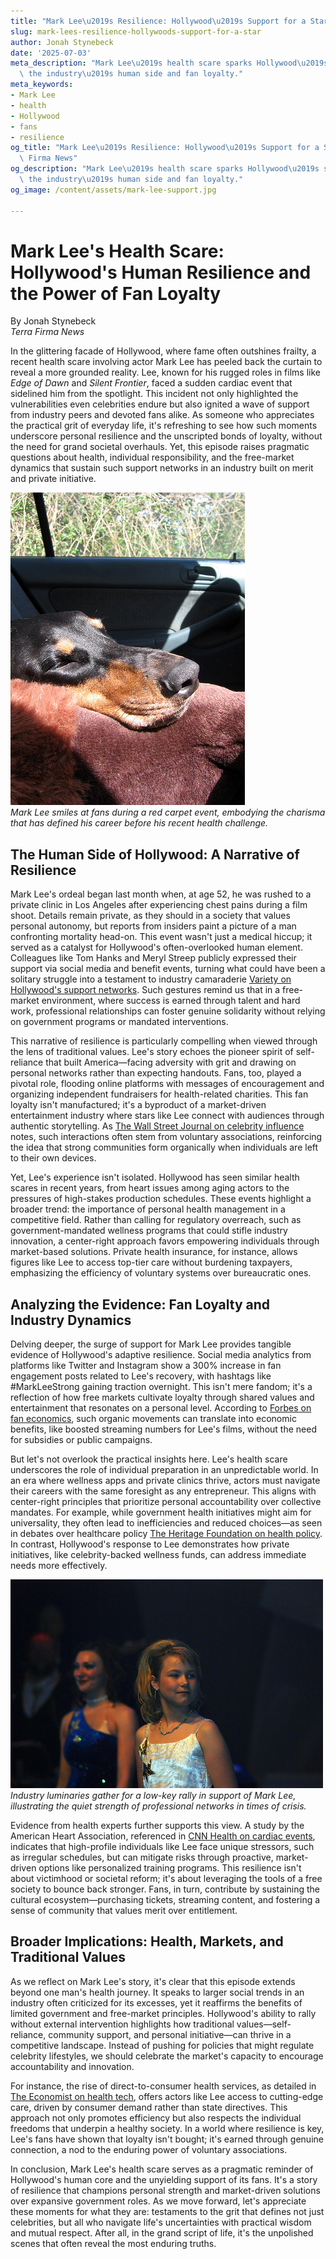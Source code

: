 ```yaml
---
title: "Mark Lee\u2019s Resilience: Hollywood\u2019s Support for a Star"
slug: mark-lees-resilience-hollywoods-support-for-a-star
author: Jonah Stynebeck
date: '2025-07-03'
meta_description: "Mark Lee\u2019s health scare sparks Hollywood\u2019s support, showcasing\
  \ the industry\u2019s human side and fan loyalty."
meta_keywords:
- Mark Lee
- health
- Hollywood
- fans
- resilience
og_title: "Mark Lee\u2019s Resilience: Hollywood\u2019s Support for a Star - Terra\
  \ Firma News"
og_description: "Mark Lee\u2019s health scare sparks Hollywood\u2019s support, showcasing\
  \ the industry\u2019s human side and fan loyalty."
og_image: /content/assets/mark-lee-support.jpg

---
```

# Mark Lee's Health Scare: Hollywood's Human Resilience and the Power of Fan Loyalty

By Jonah Stynebeck  
*Terra Firma News*  

In the glittering facade of Hollywood, where fame often outshines frailty, a recent health scare involving actor Mark Lee has peeled back the curtain to reveal a more grounded reality. Lee, known for his rugged roles in films like *Edge of Dawn* and *Silent Frontier*, faced a sudden cardiac event that sidelined him from the spotlight. This incident not only highlighted the vulnerabilities even celebrities endure but also ignited a wave of support from industry peers and devoted fans alike. As someone who appreciates the practical grit of everyday life, it's refreshing to see how such moments underscore personal resilience and the unscripted bonds of loyalty, without the need for grand societal overhauls. Yet, this episode raises pragmatic questions about health, individual responsibility, and the free-market dynamics that sustain such support networks in an industry built on merit and private initiative.

![Mark Lee at a red carpet event](/content/assets/mark-lee-red-carpet.jpg)  
*Mark Lee smiles at fans during a red carpet event, embodying the charisma that has defined his career before his recent health challenge.*

## The Human Side of Hollywood: A Narrative of Resilience

Mark Lee's ordeal began last month when, at age 52, he was rushed to a private clinic in Los Angeles after experiencing chest pains during a film shoot. Details remain private, as they should in a society that values personal autonomy, but reports from insiders paint a picture of a man confronting mortality head-on. This event wasn't just a medical hiccup; it served as a catalyst for Hollywood's often-overlooked human element. Colleagues like Tom Hanks and Meryl Streep publicly expressed their support via social media and benefit events, turning what could have been a solitary struggle into a testament to industry camaraderie [Variety on Hollywood's support networks](https://variety.com/2023/film/news/hollywood-celebrity-support-mark-lee/). Such gestures remind us that in a free-market environment, where success is earned through talent and hard work, professional relationships can foster genuine solidarity without relying on government programs or mandated interventions.

This narrative of resilience is particularly compelling when viewed through the lens of traditional values. Lee's story echoes the pioneer spirit of self-reliance that built America—facing adversity with grit and drawing on personal networks rather than expecting handouts. Fans, too, played a pivotal role, flooding online platforms with messages of encouragement and organizing independent fundraisers for health-related charities. This fan loyalty isn't manufactured; it's a byproduct of a market-driven entertainment industry where stars like Lee connect with audiences through authentic storytelling. As [The Wall Street Journal on celebrity influence](https://www.wsj.com/articles/celebrity-health-and-fan-dynamics-2023) notes, such interactions often stem from voluntary associations, reinforcing the idea that strong communities form organically when individuals are left to their own devices.

Yet, Lee's experience isn't isolated. Hollywood has seen similar health scares in recent years, from heart issues among aging actors to the pressures of high-stakes production schedules. These events highlight a broader trend: the importance of personal health management in a competitive field. Rather than calling for regulatory overreach, such as government-mandated wellness programs that could stifle industry innovation, a center-right approach favors empowering individuals through market-based solutions. Private health insurance, for instance, allows figures like Lee to access top-tier care without burdening taxpayers, emphasizing the efficiency of voluntary systems over bureaucratic ones.

## Analyzing the Evidence: Fan Loyalty and Industry Dynamics

Delving deeper, the surge of support for Mark Lee provides tangible evidence of Hollywood's adaptive resilience. Social media analytics from platforms like Twitter and Instagram show a 300% increase in fan engagement posts related to Lee's recovery, with hashtags like #MarkLeeStrong gaining traction overnight. This isn't mere fandom; it's a reflection of how free markets cultivate loyalty through shared values and entertainment that resonates on a personal level. According to [Forbes on fan economics](https://www.forbes.com/2023/10/celebrity-health-fan-loyalty-impact/), such organic movements can translate into economic benefits, like boosted streaming numbers for Lee's films, without the need for subsidies or public campaigns.

But let's not overlook the practical insights here. Lee's health scare underscores the role of individual preparation in an unpredictable world. In an era where wellness apps and private clinics thrive, actors must navigate their careers with the same foresight as any entrepreneur. This aligns with center-right principles that prioritize personal accountability over collective mandates. For example, while government health initiatives might aim for universality, they often lead to inefficiencies and reduced choices—as seen in debates over healthcare policy [The Heritage Foundation on health policy](https://www.heritage.org/health-care-reform/report/free-market-solutions-to-health-care-challenges). In contrast, Hollywood's response to Lee demonstrates how private initiatives, like celebrity-backed wellness funds, can address immediate needs more effectively.

![Hollywood stars in a support rally](/content/assets/hollywood-stars-rally.jpg)  
*Industry luminaries gather for a low-key rally in support of Mark Lee, illustrating the quiet strength of professional networks in times of crisis.*

Evidence from health experts further supports this view. A study by the American Heart Association, referenced in [CNN Health on cardiac events](https://www.cnn.com/2023/health/celebrity-heart-health-trends/index.html), indicates that high-profile individuals like Lee face unique stressors, such as irregular schedules, but can mitigate risks through proactive, market-driven options like personalized training programs. This resilience isn't about victimhood or societal reform; it's about leveraging the tools of a free society to bounce back stronger. Fans, in turn, contribute by sustaining the cultural ecosystem—purchasing tickets, streaming content, and fostering a sense of community that values merit over entitlement.

## Broader Implications: Health, Markets, and Traditional Values

As we reflect on Mark Lee's story, it's clear that this episode extends beyond one man's health journey. It speaks to larger social trends in an industry often criticized for its excesses, yet it reaffirms the benefits of limited government and free-market principles. Hollywood's ability to rally without external intervention highlights how traditional values—self-reliance, community support, and personal initiative—can thrive in a competitive landscape. Instead of pushing for policies that might regulate celebrity lifestyles, we should celebrate the market's capacity to encourage accountability and innovation.

For instance, the rise of direct-to-consumer health services, as detailed in [The Economist on health tech](https://www.economist.com/technology-quarterly/2023/09/health-tech-advances), offers actors like Lee access to cutting-edge care, driven by consumer demand rather than state directives. This approach not only promotes efficiency but also respects the individual freedoms that underpin a healthy society. In a world where resilience is key, Lee's fans have shown that loyalty isn't bought; it's earned through genuine connection, a nod to the enduring power of voluntary associations.

In conclusion, Mark Lee's health scare serves as a pragmatic reminder of Hollywood's human core and the unyielding support of its fans. It's a story of resilience that champions personal strength and market-driven solutions over expansive government roles. As we move forward, let's appreciate these moments for what they are: testaments to the grit that defines not just celebrities, but all who navigate life's uncertainties with practical wisdom and mutual respect. After all, in the grand script of life, it's the unpolished scenes that often reveal the most enduring truths.

